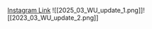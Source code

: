 [Instagram Link](https://www.instagram.com/p/DHXeJOdxoOi/?img_index=1)
![[2025_03_WU_update_1.png]]![[2023_03_WU_update_2.png]]